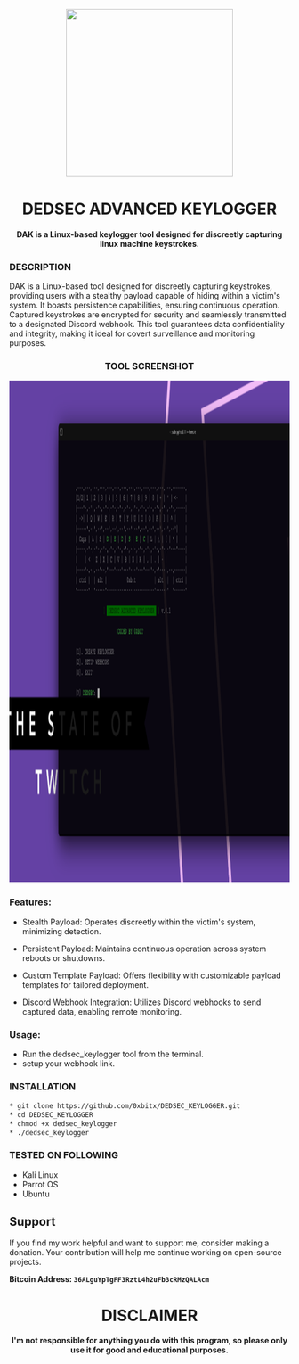 

<p align="center">
<img src="https://cdn-icons-png.flaticon.com/512/2778/2778000.png", width="300", height="300">
</p>

<h1 align="center"> DEDSEC ADVANCED KEYLOGGER </h1>
<h4 align="center"> DAK is a Linux-based keylogger tool designed for discreetly capturing linux machine keystrokes.</h4>


### DESCRIPTION

DAK is a Linux-based tool designed for discreetly capturing keystrokes, providing users with a stealthy payload capable of hiding within a victim's system. It boasts persistence capabilities, ensuring continuous operation. Captured keystrokes are encrypted for security and seamlessly transmitted to a designated Discord webhook. This tool guarantees data confidentiality and integrity, making it ideal for covert surveillance and monitoring purposes.

<h3 align="center"> TOOL SCREENSHOT</h3>
<p align="center">
<img src="https://github.com/0xbitx/DEDSEC-KEYLOGGER/blob/main/banner.png", width="900", height="900">
</p>

### Features:
  * Stealth Payload: Operates discreetly within the victim's system, minimizing detection.
  
  * Persistent Payload: Maintains continuous operation across system reboots or shutdowns.
  
  * Custom Template Payload: Offers flexibility with customizable payload templates for tailored deployment.
 
  * Discord Webhook Integration: Utilizes Discord webhooks to send captured data, enabling remote monitoring.
    
### Usage:
   * Run the dedsec_keylogger tool from the terminal.
   * setup your webhook link.

### INSTALLATION
    * git clone https://github.com/0xbitx/DEDSEC_KEYLOGGER.git
    * cd DEDSEC_KEYLOGGER
    * chmod +x dedsec_keylogger
    * ./dedsec_keylogger

### TESTED ON FOLLOWING
* Kali Linux 
* Parrot OS 
* Ubuntu

## Support

If you find my work helpful and want to support me, consider making a donation. Your contribution will help me continue working on open-source projects.

**Bitcoin Address: `36ALguYpTgFF3RztL4h2uFb3cRMzQALAcm`**
   
<h1 align="center"> DISCLAIMER </h1>

<h4 align="center">I'm not responsible for anything you do with this program, so please only use it for good and educational purposes. </h4>


